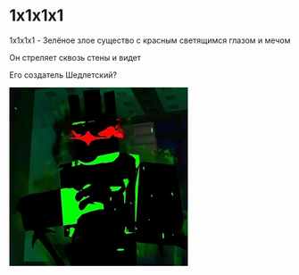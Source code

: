 
<!DOCTYPE html>
<html lang="en">
<head>
    <link rel="stylesheet" href="style.css">
    <meta charset="UTF-8">
    <meta name="viewport" content="width=device-width, initial-scale=1.0">
</head>
<body>
    <h1>1x1x1x1</h1>
    <p>1x1x1x1 - Зелёное злое существо с красным светящимся глазом  и мечом</p>
    <p>Он стреляет сквозь стены и видет</p>
    <p>Его создатель Шедлетский?</p>
    <img src="1x1x1x1.webp" alt="Картинка 1x1x1x1">
</body>
</html>
